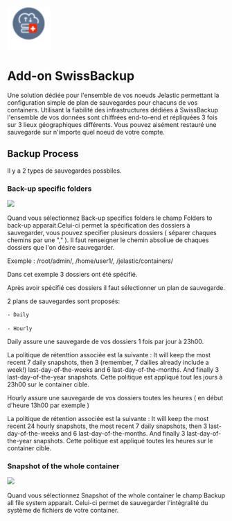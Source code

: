 <p align="left">
<img src="swissBackup.png" width="100">
</p>

# Add-on SwissBackup 

Une solution dédiée pour l'ensemble de vos noeuds Jelastic permettant la configuration simple de plan de sauvegardes pour
chacuns de vos containers. Utilisant la fiabilité des infrastructures dédiées à SwissBackup l'ensemble de vos données sont
chiffrées end-to-end et répliquées 3 fois sur 3 lieux géographiques différents. Vous pouvez aisément restauré une sauvegarde
sur n'importe quel noeud de votre compte.

## Backup Process

Il y a 2 types de sauvegardes possbiles.

### Back-up specific folders
<img src="Capture d’écran 2020-04-13 à 09.44.15.png" width="400">

Quand vous sélectionnez Back-up specifics folders le champ Folders to back-up apparait.Celui-ci permet la spécification
des dossiers à sauvegarder, vous pouvez specifier plusieurs dossiers ( séparer chaques chemins par une "," ). Il faut renseigner le chemin absoliue de chaques dossiers que l'on désire sauvegarder.


Exemple : /root/admin/, /home/user1/, /jelastic/containers/

Dans cet exemple 3 dossiers ont été spécifié.

Après avoir spécifié ces dossiers il faut sélectionner un plan de sauvegarde. 

2 plans de sauvegardes sont proposés:

    - Daily 
    
    - Hourly
    
Daily assure une sauvegarde de vos dossiers 1 fois par jour à 23h00. 

La politique de rétenttion associée est la suivante : It will keep the most recent 7 daily snapshots, then 3 (remember, 7 dailies already include a week!) last-day-of-the-weeks and 6 last-day-of-the-months. And finally 3 last-day-of-the-year snapshots. Cette politique est appliqué tout les jours à 23h00 sur le container cible.

Hourly assure une sauvegarde de vos dossiers toutes les heures ( en début d'heure 13h00 par exemple ) 

La politique de rétention associée est la suivante : It will keep the most recent 24 hourly snapshots, the most recent 7 daily snapshots, then 3  last-day-of-the-weeks and 6 last-day-of-the-months. And finally 3 last-day-of-the-year snapshots. Cette politique est appliqué toutes les heures sur le container cible.

### Snapshot of the whole container
<img src="Capture d’écran 2020-04-13 à 09.43.54.png" width="400">

Quand vous sélectionnez Snapshot of the whole container le champ Backup all file system apparait.
Celui-ci permet de sauvegarder l'intégralité du système de fichiers de votre container.

